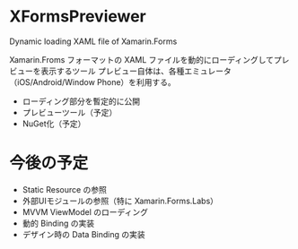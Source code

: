 XFormsPreviewer
===============

Dynamic loading XAML file of Xamarin.Forms

Xamarin.Froms フォーマットの XAML ファイルを動的にローディングしてプレビューを表示するツール
プレビュー自体は、各種エミュレータ（iOS/Android/Window Phone）を利用する。


- ローディング部分を暫定的に公開
- プレビューツール（予定）
- NuGet化（予定）

# 今後の予定

- Static Resource の参照
- 外部UIモジュールの参照（特に Xamarin.Forms.Labs）
- MVVM ViewModel のローディング
- 動的 Binding の実装
- デザイン時の Data Binding の実装
